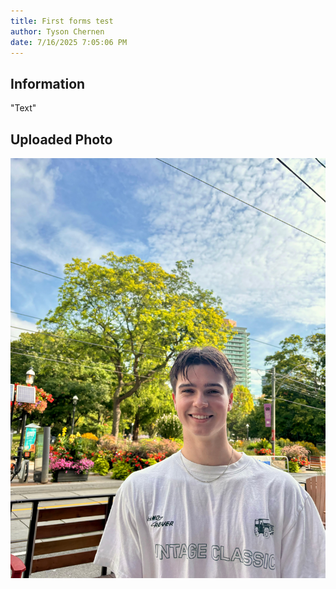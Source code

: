```yaml
---
title: First forms test
author: Tyson Chernen
date: 7/16/2025 7:05:06 PM
---
```


## Information
"Text"

## Uploaded Photo
![Photo](100-F10_First_forms_test.jpg)

